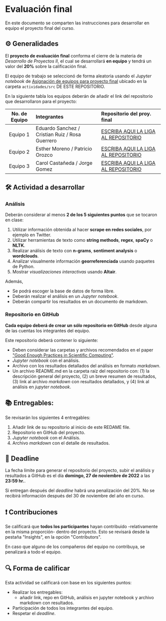 # Evaluación final

En este documento se comparten las instrucciones para desarrollar en equipo el proyecto final del curso.

## ⚙️ Generalidades
El **proyecto de evaluación final** conforma el cierre de la materia de _Desarrollo de Proyectos II_, el cual se desarrollará **en equipo** y tendrá un valor del **20%** sobre la calificación final.

El equipo de trabajo se seleccionó de forma aleatoria usando el *Jupyter notebook* de [Asignación de equipos para proyecto final](https://github.com/vcuspinera/UDG_MCD_Project_Dev_II/blob/main/actividades/src/asignar_proyecto_final.ipynb) ubicado en la carpeta `actividades/src` DE ESTE REPOSITORIO.

En la siguiente tabla los equipos deberán de añadir el link del repositorio que desarrollaron para el proyecto:

| No. de Equipo  | Integrantes                             | Repositorio del proy. final |
|:-------:|:-----------------------------------------------|:----------------------------|
|Equipo 1 |Eduardo Sanchez / Cristian Ruiz / Rosa Guerrero | [ESCRIBA AQUI LA LIGA AL REPOSITORIO]()|
|Equipo 2 |Esther Moreno / Patricio Orozco                 | [ESCRIBA AQUI LA LIGA AL REPOSITORIO]()|
|Equipo 3 |Carol Castañeda / Jorge Gomez                   | [ESCRIBA AQUI LA LIGA AL REPOSITORIO]()|

## 🛠 Actividad a desarrollar

### Análisis
Deberán considerar al menos **2 de los 5 siguientes puntos** que se tocaron en clase:
1. Utilizar información obtenida al hacer __scrape en redes sociales__, por ejemplo en Twitter.
2. Utilizar herramientas de texto como **string methods**, **regex**, **spaCy** o **NLTK**.
3. Realizar análisis de texto con **n-grams**, **sentiment analysis** o **wordclouds**.
4. Analizar visualmente información __georreferenciada__ usando paquetes de Python.
4. Mostrar _visualizaciones interactivas_ usando **Altair**.

Además,
  - Se podrá escoger la base de datos de forma libre.
  - Deberán realizar el análisis en un *Jupyter notebook*.
  - Deberán compartir los resultados en un documento de markdown.

### Repositorio en GitHub
**Cada equipo deberá de crear un sólo repositorio en GitHub** desde alguna de las cuentas los integrantes del equipo.

Este repositorio deberá contener lo siguiente:
- Deben considerar las carpetas y archivos recomendados en el paper ["Good Enough Practices in Scientific Computing"](https://github.com/vcuspinera/UDG_MCD_Project_Dev_II/tree/main/actividades/material/Papers).
- *Jupyter notebook* con el análisis.
- Archivo con los resultados detallados del análisis en formato *markdown*.
- Un archivo README.md en la carpeta raíz del repositorio con:
   (1) la descripción general del proyecto, 
   (2) un breve resumen de resultados, 
   (3) link al archivo *markdown* con resultados detallados, y
   (4) link al análisis en *jupyter notebook*.

## 📚 Entregables:
Se revisarán los siguientes 4 entregables:
1. Añadir link de su repositorio al inicio de este REDAME file.
2. Repositorio en GitHub del proyecto.
3. *Jupyter notebook* con el Análisis.
4. Archivo *markdown* con el detalle de resultados.

## 📅 Deadline
La fecha límite para generar el repositorio del proyecto, subir el análisis y resultados a GitHub es el día **domingo, 27 de noviembre de 2022** a las **23:59 hr.**. 

Si entregan después del *deadline* habrá una penalización del 20%. No se recibirá información después del 30 de noviembre del año en curso.

## ❗️ Contribuciones
Se calificará que **todos los participantes** hayan contribuido -relativamente en la misma proporción- dentro del proyecto. Esto se revisará desde la pestaña "Insights", en la opción "Contributors".

En caso que alguno de los compañeros del equipo no contribuya, se penalizará a todo el equipo.

## 🔍 Forma de calificar
Esta actividad se calificará con base en los siguientes puntos:

- Realizar los entregables:
    - añadir link, repo en GitHub, análisis en jupyter notebook y archivo markdown con resultados.
- Participación de todos los integrantes del equipo.
- Respetar el *deadline*.
